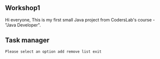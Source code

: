 ## Workshop1
Hi everyone, This is my first small Java project from CodersLab's course - "Java Developer".
## Task manager
``
Please select an option
add
remove
list
exit
``
